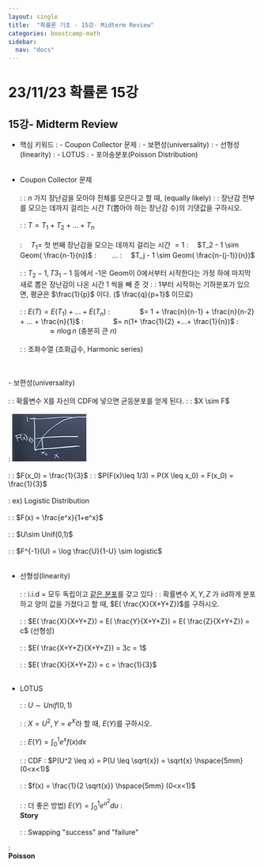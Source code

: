 ```yaml
---
layout: single
title:  "확률론 기초 - 15강- Midterm Review"
categories: boostcamp-math
sidebar:
  nav: "docs"
---
```


# 23/11/23 확률론 15강

<h2>15강- Midterm Review</h2>

- 핵심 키워드
: - Coupon Collector 문제
: - 보편성(universality)
: - 선형성(linearity)
: - LOTUS
: - 포아송분포(Poisson Distribution)
<br><br>

- Coupon Collector 문제<br><br>
: :  $n$ 가지 장난감을 모아야 전체를 모은다고 할 때, (equally likely)
: : 장난감 전부를 모으는 데까지 걸리는 시간  $T$(뽑아야 하는 장난감 수)의 기댓값을 구하시오. 
<br><br>
: : $T = T_1 + T_2 + ... + T_n$
<br><br>
: &emsp;$T_1 =$ 첫 번째 장난감을 모으는 데까지 걸리는 시간 $= 1$
: &emsp;$T_2 - 1 \sim Geom( \frac{n-1}{n})$
: &emsp;&emsp;...
: &emsp;$T_j - 1 \sim Geom( \frac{n-(j-1)}{n})$
<br><br>
: : $T_2-1, T3_1-1$ 등에서 -1은 Geom이 0에서부터 시작한다는 가정 하에 마지막 새로 뽑은 장난감이 나온 시간 1 씩을 빼 준 것
: : 1부터 시작하는 기하분포가 있으면, 평균은  $\frac{1}{p}$ 이다. ($ \frac{q}{p+1}$ 이므로)
<br><br>
: : $E(T) = E(T_1) + ... + E(T_n)$
: &emsp;&emsp;&emsp;&emsp;$= 1 +  \frac{n}{n-1} +  \frac{n}{n-2} + ... +  \frac{n}{1}$
: &emsp;&emsp;&emsp;&emsp;$= n(1+ \frac{1}{2} +...+  \frac{1}{n})$
: &emsp;&emsp;&emsp;&emsp;$\approx n\log n$ (충분히 큰 $n$)
<br><br>
: : 조화수열 (조화급수, Harmonic series)
<br>
<br>
- 보편성(universality)<br><br>
: : 확률변수 X를 자신의 CDF에 넣으면 균등분포를 얻게 된다.
: : $X \sim F$
<br><br>
: <img src="../../images/231123 stats 15-1.png" width="150px">
<br><br>
: : $F(x_0) = \frac{1}{3}$
: : $P(F(x)\leq 1/3) = P(X \leq x_0) = F(x_0) =  \frac{1}{3}$
<br><br>
: ex) Logistic Distribution
<br><br>
: : $F(x) =  \frac{e^x}{1+e^x}$<br><br>
: : $U\sim Unif(0,1)$<br><br>
: : $F^{-1}(U) = \log  \frac{U}{1-U} \sim logistic$<br><br>


- 선형성(linearity)<br><br>
: : i.i.d = 모두 독립이고 <u>같은 분포</u>를 갖고 있다
: : 확률변수 $X, Y, Z$ 가 iid하게 분포하고 양의 값을 가졌다고 할 때, $E( \frac{X}{X+Y+Z})$를 구하시오.
<br><br>
: : $E( \frac{X}{X+Y+Z}) = E( \frac{Y}{X+Y+Z}) = E( \frac{Z}{X+Y+Z}) = c$ (선형성)
<br><br>
: : $E( \frac{X+Y+Z}{X+Y+Z}) = 3c = 1$
<br><br>
: : $E( \frac{X}{X+Y+Z}) = c =  \frac{1}{3}$<br><br>


- LOTUS<br><br>
: : $U \sim Unif(0,1)$<br><br>
: : $X = U^2, Y = e^X$라 할 때, $E(Y)$를 구하시오.<br><br>
: : $E(Y) = \int_{0}^{1}e^xf(x)dx$<br><br>
: : CDF : $P(U^2 \leq x) = P(U \leq \sqrt{x}) = \sqrt{x} \hspace{5mm}(0<x<1)$<br><br>
: : $f(x) =  \frac{1}{2 \sqrt{x}} \hspace{5mm} (0<x<1)$<br><br>
: : 더 좋은 방법) $E(Y) = \int_{0}^{1}e^{u^2}du$
: <br><b>Story</b><br><br>
: : Swapping "success" and "failure"

: <br><b>Poisson</b><br><br>